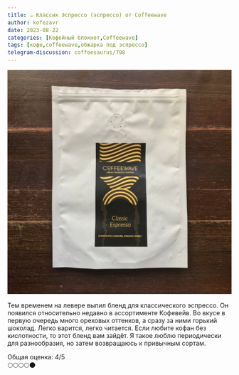 ```yaml
---
title: ☕️ Классик Эспрессо (эспрессо) от Coffeewave
author: kofezavr
date: 2023-08-22
categories: [Кофейный блокнот,Coffeewave]
tags: [кофе,coffeewave,обжарка под эспрессо]
telegram-discussion: coffeesaurus/798
--- 
```

![Классик Эспрессо (эспрессо) от Coffeewave](/assets/img/posts/23/08/classic-espresso.jpg)

Тем временем на левере выпил бленд для классического эспрессо. Он появился относительно недавно в ассортименте Кофевейв. Во вкусе в первую очередь много ореховых оттенков, а сразу за ними горький шоколад. Легко варится, легко читается. Если любите кофан без кислотности, то этот бленд вам зайдёт. Я такое люблю периодически для разнообразия, но затем возвращаюсь к привычным сортам.

Общая оценка: 4/5 <br>
🌕🌕🌕🌕🌑
